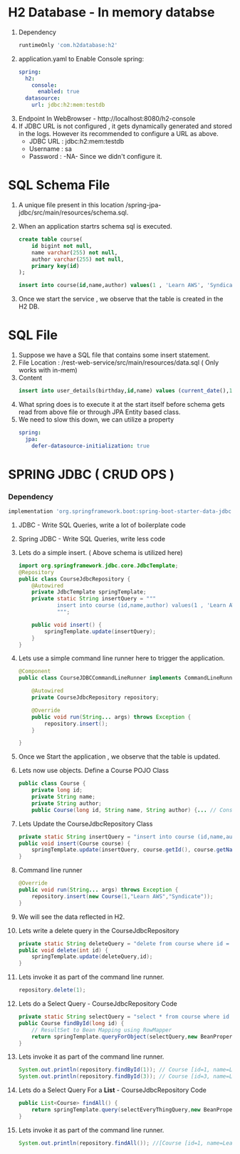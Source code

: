 # H2 Database - In memory databse 

1. Dependency 
    ```groovy
    runtimeOnly 'com.h2database:h2'
    ```
2. application.yaml to Enable Console
    spring:
    ```yaml
    spring:
      h2:
        console:
          enabled: true
      datasource:
        url: jdbc:h2:mem:testdb
    ```
3. Endpoint In WebBrowser - http://localhost:8080/h2-console
4. If JDBC URL is not configured , it gets dynamically generated and stored in the logs. However its recommended to configure a URL as above.
   - JDBC URL : jdbc:h2:mem:testdb
   - Username : sa
   - Password : -NA- Since we didn't configure it.

# SQL Schema File

1. A unique file present in this location /spring-jpa-jdbc/src/main/resources/schema.sql.
2. When an application startrs schema sql is executed.

    ```sql
    create table course(
    	id bigint not null,
    	name varchar(255) not null,
    	author varchar(255) not null,
    	primary key(id)
    );

    insert into course(id,name,author) values(1 , 'Learn AWS', 'Syndicate');
    ```
3. Once we start the service , we observe that the table is created in the H2 DB.

# SQL File

1. Suppose we have a SQL file that contains some insert statement.
2. File Location : /rest-web-service/src/main/resources/data.sql ( Only works with in-mem)
3. Content
    ```sql
    insert into user_details(birthday,id,name) values (current_date(),1001,'S')
    ```
4. What spring does is to execute it at the start itself before schema gets read from above file or through JPA Entity based class.
5. We need to slow this down, we can utilize a property
    ```yaml
    spring:
      jpa:
        defer-datasource-initialization: true
    ```   

# SPRING JDBC ( CRUD OPS )

### Dependency
```groovy
implementation 'org.springframework.boot:spring-boot-starter-data-jdbc'
```

1. JDBC - Write SQL Queries, write a lot of boilerplate code
2. Spring JDBC - Write SQL Queries, write less code
3. Lets do a simple insert. ( Above schema is utilized here)
    ```java
    import org.springframework.jdbc.core.JdbcTemplate;
    @Repository
    public class CourseJdbcRepository {
    	@Autowired
    	private JdbcTemplate springTemplate;
    	private static String insertQuery = """
    			insert into course (id,name,author) values(1 , 'Learn AWS', 'Syndicate');
    			""";

    	public void insert() {
    		springTemplate.update(insertQuery);
    	}
    }
    ```
4. Lets use a simple command line runner here to trigger the application.
    ```java
    @Component
    public class CourseJDBCCommandLineRunner implements CommandLineRunner {

    	@Autowired
    	private CourseJdbcRepository repository;

    	@Override
    	public void run(String... args) throws Exception {
    		repository.insert();
    	}

    }
    ```
5. Once we Start the application , we observe that the table is updated.
6. Lets now use objects. Define a Course POJO Class

    ```java
    public class Course {
    	private long id;
    	private String name;
    	private String author;
        public Course(long id, String name, String author) {... // Constructor,getters,setters
    ```

7. Lets Update the CourseJdbcRepository Class
    ```java
    private static String insertQuery = "insert into course (id,name,author) values(? , ? , ?)";
    public void insert(Course course) {
    	springTemplate.update(insertQuery, course.getId(), course.getName(), course.getAuthor());
    }
    ```
8. Command line runner 

    ```java
    @Override
	public void run(String... args) throws Exception {
		repository.insert(new Course(1,"Learn AWS","Syndicate"));
	}
    ```
9. We will see the data reflected in H2.
10. Lets write a delete query in the CourseJdbcRepository
    ```java
    private static String deleteQuery = "delete from course where id = ? ";
    public void delete(int id) {
        springTemplate.update(deleteQuery,id);
    }
    ```
    
11. Lets invoke it as part of the command line runner.
    ```java
    repository.delete(1);
    ```

12. Lets do a Select Query - CourseJdbcRepository Code
    ```java
    private static String selectQuery = "select * from course where id = ?";
    public Course findById(long id) {
    	// ResultSet to Bean Mapping using RowMapper
    	return springTemplate.queryForObject(selectQuery,new BeanPropertyRowMapper<>(Course.class),id);
    }
    ```
13. Lets invoke it as part of the command line runner.
    ```java
    System.out.println(repository.findById(1)); // Course [id=1, name=Learn AWS, author=Syndicate]
	System.out.println(repository.findById(3)); // Course [id=3, name=Learn Azure, author=Syndicate]
    ```
14. Lets do a Select Query For a <b>List</b> - CourseJdbcRepository Code
    ```java
    public List<Course> findAll() {
		return springTemplate.query(selectEveryThingQuery,new BeanPropertyRowMapper<>(Course.class));
	}
    ```
15. Lets invoke it as part of the command line runner.
    ```java
    System.out.println(repository.findAll()); //[Course [id=1, name=Learn AWS, author=Syndicate], Course [id=2, name=Learn Google, author=Syndicate], Course [id=3, name=Learn Azure, author=Syndicate]] 
    ```